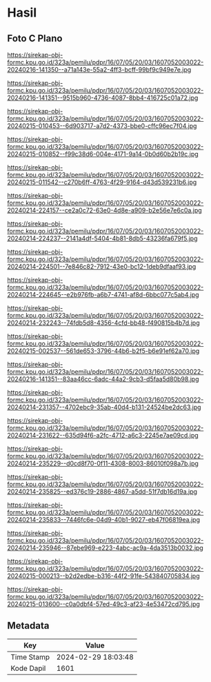 # Hasil

## Foto C Plano

https://sirekap-obj-formc.kpu.go.id/323a/pemilu/pdpr/16/07/05/20/03/1607052003022-20240216-141350--a71a143e-55a2-4ff3-bcff-99bf9c949e7e.jpg

https://sirekap-obj-formc.kpu.go.id/323a/pemilu/pdpr/16/07/05/20/03/1607052003022-20240216-141351--9515b960-4736-4087-8bb4-416725c01a72.jpg

https://sirekap-obj-formc.kpu.go.id/323a/pemilu/pdpr/16/07/05/20/03/1607052003022-20240215-010453--6d903717-a7d2-4373-bbe0-cffc96ec7f04.jpg

https://sirekap-obj-formc.kpu.go.id/323a/pemilu/pdpr/16/07/05/20/03/1607052003022-20240215-010852--f99c38d6-004e-4171-9a14-0b0d60b2b19c.jpg

https://sirekap-obj-formc.kpu.go.id/323a/pemilu/pdpr/16/07/05/20/03/1607052003022-20240215-011542--c270b6ff-4763-4f29-9164-d43d539231b6.jpg

https://sirekap-obj-formc.kpu.go.id/323a/pemilu/pdpr/16/07/05/20/03/1607052003022-20240214-224157--ce2a0c72-63e0-4d8e-a909-b2e56e7e6c0a.jpg

https://sirekap-obj-formc.kpu.go.id/323a/pemilu/pdpr/16/07/05/20/03/1607052003022-20240214-224237--2141a4df-5404-4b81-8db5-43236fa679f5.jpg

https://sirekap-obj-formc.kpu.go.id/323a/pemilu/pdpr/16/07/05/20/03/1607052003022-20240214-224501--7e846c82-7912-43e0-bc12-1deb9dfaaf93.jpg

https://sirekap-obj-formc.kpu.go.id/323a/pemilu/pdpr/16/07/05/20/03/1607052003022-20240214-224645--e2b976fb-a6b7-4741-af8d-6bbc077c5ab4.jpg

https://sirekap-obj-formc.kpu.go.id/323a/pemilu/pdpr/16/07/05/20/03/1607052003022-20240214-232243--74fdb5d8-4356-4cfd-bb48-f490815b4b7d.jpg

https://sirekap-obj-formc.kpu.go.id/323a/pemilu/pdpr/16/07/05/20/03/1607052003022-20240215-002537--561de653-3796-44b6-b2f5-b6e91ef62a70.jpg

https://sirekap-obj-formc.kpu.go.id/323a/pemilu/pdpr/16/07/05/20/03/1607052003022-20240216-141351--83aa46cc-6adc-44a2-9cb3-d5faa5d80b98.jpg

https://sirekap-obj-formc.kpu.go.id/323a/pemilu/pdpr/16/07/05/20/03/1607052003022-20240214-231357--4702ebc9-35ab-40d4-b131-24524be2dc63.jpg

https://sirekap-obj-formc.kpu.go.id/323a/pemilu/pdpr/16/07/05/20/03/1607052003022-20240214-231622--635d94f6-a2fc-4712-a6c3-2245e7ae09cd.jpg

https://sirekap-obj-formc.kpu.go.id/323a/pemilu/pdpr/16/07/05/20/03/1607052003022-20240214-235229--d0cd8f70-0f11-4308-8003-86010f098a7b.jpg

https://sirekap-obj-formc.kpu.go.id/323a/pemilu/pdpr/16/07/05/20/03/1607052003022-20240214-235825--ed376c19-2886-4867-a5dd-51f7db16d19a.jpg

https://sirekap-obj-formc.kpu.go.id/323a/pemilu/pdpr/16/07/05/20/03/1607052003022-20240214-235833--7446fc6e-04d9-40b1-9027-eb47f06819ea.jpg

https://sirekap-obj-formc.kpu.go.id/323a/pemilu/pdpr/16/07/05/20/03/1607052003022-20240214-235946--87ebe969-e223-4abc-ac9a-4da3513b0032.jpg

https://sirekap-obj-formc.kpu.go.id/323a/pemilu/pdpr/16/07/05/20/03/1607052003022-20240215-000213--b2d2edbe-b316-44f2-91fe-543840705834.jpg

https://sirekap-obj-formc.kpu.go.id/323a/pemilu/pdpr/16/07/05/20/03/1607052003022-20240215-013600--c0a0dbf4-57ed-49c3-af23-4e53472cd795.jpg


## Metadata

| Key        | Value               |
| ---------- | ------------------- |
| Time Stamp | 2024-02-29 18:03:48 |
| Kode Dapil | 1601                |



